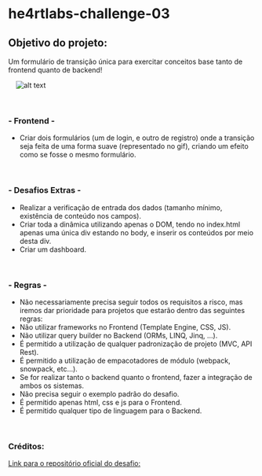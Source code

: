 # __he4rtlabs-challenge-03__

## Objetivo do projeto:
Um formulário de transição única para exercitar conceitos base tanto de frontend quanto de backend!
 
&nbsp; 
&nbsp;
![alt text](https://camo.githubusercontent.com/d584cb503ca4d6af52e0e6aa85d68701afea7b7e91be2adf2fef596642a273fe/68747470733a2f2f692e696d6775722e636f6d2f4c5744586959782e676966)

&nbsp;
### __- Frontend -__
* Criar dois formulários (um de login, e outro de registro) onde a transição seja feita de uma forma suave (representado no gif), criando um efeito como se fosse o mesmo formulário.

&nbsp;
### __- Desafios Extras -__
* Realizar a verificação de entrada dos dados (tamanho mínimo, existência de conteúdo nos campos).
* Criar toda a dinâmica utilizando apenas o DOM, tendo no index.html apenas uma única div estando no body, e inserir os conteúdos por meio desta div.
* Criar um dashboard.  

&nbsp;
### __- Regras -__
* Não necessariamente precisa seguir todos os requisitos a risco, mas iremos dar prioridade para projetos que estarão dentro das seguintes regras:
* Não utilizar frameworks no Frontend (Template Engine, CSS, JS).
* Não utilizar query builder no Backend (ORMs, LINQ, Jinq, …).
* É permitido a utilização de qualquer padronização de projeto (MVC, API Rest).
* É permitido a utilização de empacotadores de módulo (webpack, snowpack, etc…).
* Se for realizar tanto o backend quanto o frontend, fazer a integração de ambos os sistemas.
* Não precisa seguir o exemplo padrão do desafio.
* É permitido apenas html, css e js para o Frontend.
* É permitido qualquer tipo de linguagem para o Backend.

&nbsp;  
### Créditos:
[Link para o repositório oficial do desafio:](https://github.com/he4rtlabs/he4rtlabs-challenges-03)  
&nbsp; 